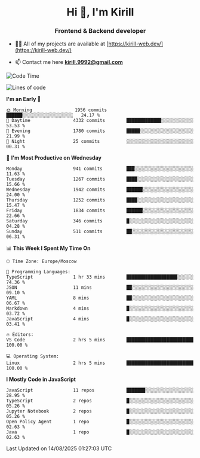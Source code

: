 <h1 align="center">Hi 👋, I'm Kirill</h1>
<h3 align="center">Frontend & Backend developer</h3>

- 👨‍💻 All of my projects are available at [https://kirill-web.dev/](https://kirill-web.dev/)

- 📫 Contact me here **kirill.9992@gmail.com**











<!--START_SECTION:waka-->
![Code Time](http://img.shields.io/badge/Code%20Time-2%2C322%20hrs%2058%20mins-blue)

![Lines of code](https://img.shields.io/badge/From%20Hello%20World%20I%27ve%20Written-5.1%20million%20lines%20of%20code-blue)

**I'm an Early 🐤** 

```text
🌞 Morning                1956 commits        ██████░░░░░░░░░░░░░░░░░░░   24.17 % 
🌆 Daytime                4332 commits        █████████████░░░░░░░░░░░░   53.53 % 
🌃 Evening                1780 commits        █████░░░░░░░░░░░░░░░░░░░░   21.99 % 
🌙 Night                  25 commits          ░░░░░░░░░░░░░░░░░░░░░░░░░   00.31 % 
```
📅 **I'm Most Productive on Wednesday** 

```text
Monday                   941 commits         ███░░░░░░░░░░░░░░░░░░░░░░   11.63 % 
Tuesday                  1267 commits        ████░░░░░░░░░░░░░░░░░░░░░   15.66 % 
Wednesday                1942 commits        ██████░░░░░░░░░░░░░░░░░░░   24.00 % 
Thursday                 1252 commits        ████░░░░░░░░░░░░░░░░░░░░░   15.47 % 
Friday                   1834 commits        ██████░░░░░░░░░░░░░░░░░░░   22.66 % 
Saturday                 346 commits         █░░░░░░░░░░░░░░░░░░░░░░░░   04.28 % 
Sunday                   511 commits         ██░░░░░░░░░░░░░░░░░░░░░░░   06.31 % 
```


📊 **This Week I Spent My Time On** 

```text
🕑︎ Time Zone: Europe/Moscow

💬 Programming Languages: 
TypeScript               1 hr 33 mins        ███████████████████░░░░░░   74.36 % 
JSON                     11 mins             ██░░░░░░░░░░░░░░░░░░░░░░░   09.10 % 
YAML                     8 mins              ██░░░░░░░░░░░░░░░░░░░░░░░   06.67 % 
Markdown                 4 mins              █░░░░░░░░░░░░░░░░░░░░░░░░   03.72 % 
JavaScript               4 mins              █░░░░░░░░░░░░░░░░░░░░░░░░   03.41 % 

🔥 Editors: 
VS Code                  2 hrs 5 mins        █████████████████████████   100.00 % 

💻 Operating System: 
Linux                    2 hrs 5 mins        █████████████████████████   100.00 % 
```

**I Mostly Code in JavaScript** 

```text
JavaScript               11 repos            ███████░░░░░░░░░░░░░░░░░░   28.95 % 
TypeScript               2 repos             █░░░░░░░░░░░░░░░░░░░░░░░░   05.26 % 
Jupyter Notebook         2 repos             █░░░░░░░░░░░░░░░░░░░░░░░░   05.26 % 
Open Policy Agent        1 repo              █░░░░░░░░░░░░░░░░░░░░░░░░   02.63 % 
Java                     1 repo              █░░░░░░░░░░░░░░░░░░░░░░░░   02.63 % 
```




 Last Updated on 14/08/2025 01:27:03 UTC
<!--END_SECTION:waka-->
